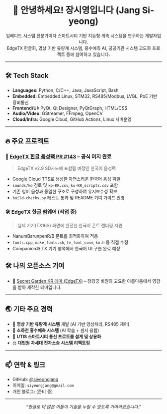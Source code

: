 <h1 align="center">👋 안녕하세요! 장시영입니다 (Jang Si-yeong)</h1>

<p align="center">
  임베디드 시스템 전문가이자 스마트시티 기반 지능형 계측 시스템을 연구하는 개발자입니다.<br>
  EdgeTX 한글화, 영상 기반 유량계 시스템, 홍수예측 AI, 공공기관 시스템 고도화 프로젝트 등에 참여하고 있습니다.
</p>

---

## 🛠️ Tech Stack

- **Languages:** Python, C/C++, Java, JavaScript, Bash
- **Embedded:** Embedded Linux, STM32, RS485/Modbus, LVGL, PoE 기반 장비통신
- **Frontend/UI:** PyQt, Qt Designer, PyQtGraph, HTML/CSS
- **Audio/Video:** GStreamer, FFmpeg, OpenCV
- **Cloud/Infra:** Google Cloud, GitHub Actions, Linux 서버운영

---

## 🔥 주요 프로젝트
### 🎉 [EdgeTX 한글 음성팩 PR #143](https://github.com/EdgeTX/edgetx-sdcard-sounds/pull/143) – **공식 머지 완료**
> EdgeTX v2.9 SD카드에 포함될 예정인 한국어 음성팩
- Google Cloud TTS로 생성한 자연스러운 한국어 음성 파일
- `sounds/ko` 경로 및 `ko-KR.csv`, `ko-KR_scripts.csv` 포함
- 기존 영어 음성과 동일한 구조로 구성하여 유지보수성 확보
- `build-checks.py` 테스트 통과 및 README 기여 가이드 반영

### 🛠️ EdgeTX 한글 펌웨어 (작업 중)
> 실제 기기(TX16S) 화면에 완전한 한국어 폰트 렌더링 지원

- NanumBarunpenR/B 폰트를 최적화하여 적용
- `fonts.cpp`, `make_fonts.sh`, `lv_font_conv`, `ko.h` 등 직접 수정
- Companion과 TX 기기 양쪽에서 한국어 UI 구현 완료 예정

## 🛠 나의 오픈소스 기여
- 🧩 [Secret Garden KR 테마 (EdgeTX)](https://github.com/EdgeTX/themes/pull/73) – 창경궁 비원의 고요한 아름다움에서 영감을 받아 제작한 테마입니다.

---

## 🌏 기타 주요 경력

- 📡 **영상 기반 유량계 시스템** 개발 (AI 기반 영상처리, RS485 제어)
- 🧠 **소하천 홍수예측 시스템** (AI 학습 + 센서 융합)
- 🚗 **UTIS 스마트시티 통신 프로토콜 설계 및 상용화**
- ⚖️ **대법원 차세대 전자소송 시스템 리팩토링**

---

## 📫 연락 & 링크

- GitHub: [@siyeongjang](https://github.com/siyeongjang)
- 이메일: `siyeongjang@gmail.com`
- 개인 블로그: (준비 중)

---

<p align="center">
  <i>“한글로 더 많은 이들이 기술을 누릴 수 있도록 기여하겠습니다.”</i>
</p>
